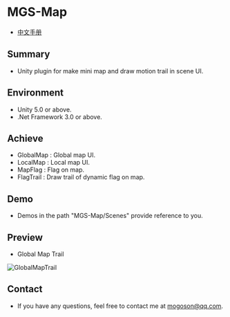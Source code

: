 ﻿# MGS-Map
- [中文手册](./README_ZH.md)

## Summary
- Unity plugin for make mini map and draw motion trail in scene UI.

## Environment
- Unity 5.0 or above.
- .Net Framework 3.0 or above.

## Achieve
- GlobalMap : Global map UI.
- LocalMap : Local map UI.
- MapFlag : Flag on map.
- FlagTrail : Draw trail of dynamic flag on map.

## Demo
- Demos in the path "MGS-Map/Scenes" provide reference to you.

## Preview
- Global Map Trail

![GlobalMapTrail](./Attachments/README_Image/GlobalMapTrail.gif)

## Contact
- If you have any questions, feel free to contact me at mogoson@qq.com.
